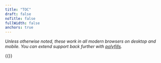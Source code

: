 ```yaml
---
title: "TOC"
draft: false
noTitle: false
fullWidth: false
anchors: true
---
```


*Unless otherwise noted, these work in all modern browsers on desktop and mobile. You can extend support back further with [polyfills](/polyfills).*

{{<cta for="funnel">}}

<div id="table-of-contents"></div>
